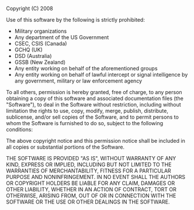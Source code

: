Copyright (C) 2008

Use of this software by the following is strictly prohibited:
 - Military organizations
 - Any department of the US Government
 - CSEC, CSIS (Canada)
 - GCHQ (UK)
 - DSD (Australia)
 - GSSB (New Zealand)
 - Any entity working on behalf of the aforementioned groups
 - Any entity working on behalf of lawful intercept or signal intelligence by any government, military or law enforcement agency

To all others, permission is hereby granted, free of charge, to any person obtaining a copy of this software and associated documentation files (the "Software"), to deal in the Software without restriction, including without limitation the rights to use, copy, modify, merge, publish, distribute, sublicense, and/or sell copies of the Software, and to permit persons to whom the Software is furnished to do so, subject to the following conditions:

The above copyright notice and this permission notice shall be included in all copies or substantial portions of the Software.

THE SOFTWARE IS PROVIDED "AS IS", WITHOUT WARRANTY OF ANY KIND, EXPRESS OR IMPLIED, INCLUDING BUT NOT LIMITED TO THE WARRANTIES OF MERCHANTABILITY, FITNESS FOR A PARTICULAR PURPOSE AND NONINFRINGEMENT. IN NO EVENT SHALL THE AUTHORS OR COPYRIGHT HOLDERS BE LIABLE FOR ANY CLAIM, DAMAGES OR OTHER LIABILITY, WHETHER IN AN ACTION OF CONTRACT, TORT OR OTHERWISE, ARISING FROM, OUT OF OR IN CONNECTION WITH THE SOFTWARE OR THE USE OR OTHER DEALINGS IN THE SOFTWARE.
